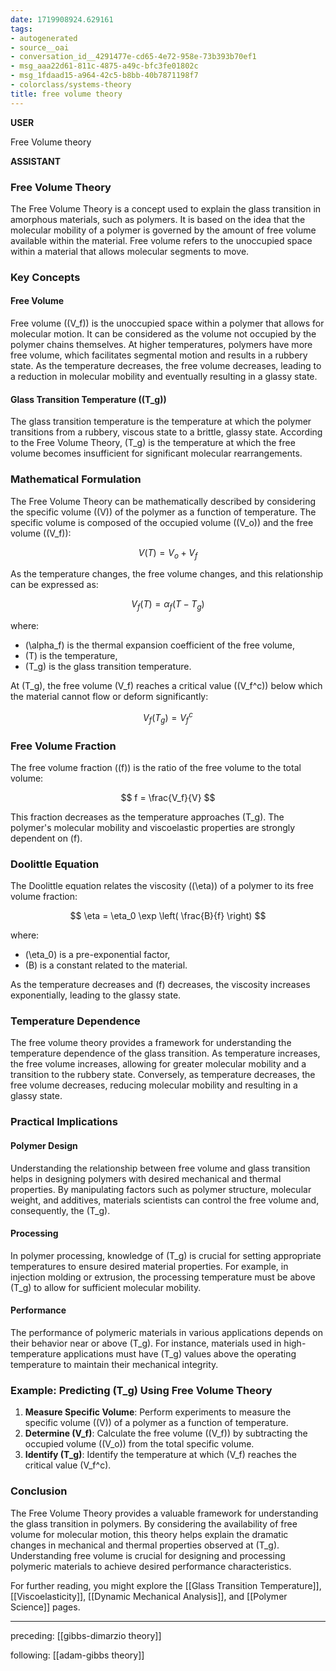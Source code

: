 ```yaml
---
date: 1719908924.629161
tags:
- autogenerated
- source__oai
- conversation_id__4291477e-cd65-4e72-958e-73b393b70ef1
- msg_aaa22d61-811c-4875-a49c-bfc3fe01802c
- msg_1fdaad15-a964-42c5-b8bb-40b7871198f7
- colorclass/systems-theory
title: free volume theory
---
```


**USER**

Free Volume theory


**ASSISTANT**

### Free Volume Theory

The Free Volume Theory is a concept used to explain the glass transition in amorphous materials, such as polymers. It is based on the idea that the molecular mobility of a polymer is governed by the amount of free volume available within the material. Free volume refers to the unoccupied space within a material that allows molecular segments to move.

### Key Concepts

#### Free Volume

Free volume (\(V_f\)) is the unoccupied space within a polymer that allows for molecular motion. It can be considered as the volume not occupied by the polymer chains themselves. At higher temperatures, polymers have more free volume, which facilitates segmental motion and results in a rubbery state. As the temperature decreases, the free volume decreases, leading to a reduction in molecular mobility and eventually resulting in a glassy state.

#### Glass Transition Temperature (\(T_g\))

The glass transition temperature is the temperature at which the polymer transitions from a rubbery, viscous state to a brittle, glassy state. According to the Free Volume Theory, \(T_g\) is the temperature at which the free volume becomes insufficient for significant molecular rearrangements.

### Mathematical Formulation

The Free Volume Theory can be mathematically described by considering the specific volume (\(V\)) of the polymer as a function of temperature. The specific volume is composed of the occupied volume (\(V_o\)) and the free volume (\(V_f\)):

$$
V(T) = V_o + V_f
$$

As the temperature changes, the free volume changes, and this relationship can be expressed as:

$$
V_f(T) = \alpha_f (T - T_g)
$$

where:
- \(\alpha_f\) is the thermal expansion coefficient of the free volume,
- \(T\) is the temperature,
- \(T_g\) is the glass transition temperature.

At \(T_g\), the free volume \(V_f\) reaches a critical value (\(V_f^c\)) below which the material cannot flow or deform significantly:

$$
V_f(T_g) = V_f^c
$$

### Free Volume Fraction

The free volume fraction (\(f\)) is the ratio of the free volume to the total volume:

$$
f = \frac{V_f}{V}
$$

This fraction decreases as the temperature approaches \(T_g\). The polymer's molecular mobility and viscoelastic properties are strongly dependent on \(f\).

### Doolittle Equation

The Doolittle equation relates the viscosity (\(\eta\)) of a polymer to its free volume fraction:

$$
\eta = \eta_0 \exp \left( \frac{B}{f} \right)
$$

where:
- \(\eta_0\) is a pre-exponential factor,
- \(B\) is a constant related to the material.

As the temperature decreases and \(f\) decreases, the viscosity increases exponentially, leading to the glassy state.

### Temperature Dependence

The free volume theory provides a framework for understanding the temperature dependence of the glass transition. As temperature increases, the free volume increases, allowing for greater molecular mobility and a transition to the rubbery state. Conversely, as temperature decreases, the free volume decreases, reducing molecular mobility and resulting in a glassy state.

### Practical Implications

#### Polymer Design

Understanding the relationship between free volume and glass transition helps in designing polymers with desired mechanical and thermal properties. By manipulating factors such as polymer structure, molecular weight, and additives, materials scientists can control the free volume and, consequently, the \(T_g\).

#### Processing

In polymer processing, knowledge of \(T_g\) is crucial for setting appropriate temperatures to ensure desired material properties. For example, in injection molding or extrusion, the processing temperature must be above \(T_g\) to allow for sufficient molecular mobility.

#### Performance

The performance of polymeric materials in various applications depends on their behavior near or above \(T_g\). For instance, materials used in high-temperature applications must have \(T_g\) values above the operating temperature to maintain their mechanical integrity.

### Example: Predicting \(T_g\) Using Free Volume Theory

1. **Measure Specific Volume**: Perform experiments to measure the specific volume (\(V\)) of a polymer as a function of temperature.
2. **Determine \(V_f\)**: Calculate the free volume (\(V_f\)) by subtracting the occupied volume (\(V_o\)) from the total specific volume.
3. **Identify \(T_g\)**: Identify the temperature at which \(V_f\) reaches the critical value \(V_f^c\).

### Conclusion

The Free Volume Theory provides a valuable framework for understanding the glass transition in polymers. By considering the availability of free volume for molecular motion, this theory helps explain the dramatic changes in mechanical and thermal properties observed at \(T_g\). Understanding free volume is crucial for designing and processing polymeric materials to achieve desired performance characteristics.

For further reading, you might explore the [[Glass Transition Temperature]], [[Viscoelasticity]], [[Dynamic Mechanical Analysis]], and [[Polymer Science]] pages.


---

preceding: [[gibbs-dimarzio theory]]  


following: [[adam-gibbs theory]]
